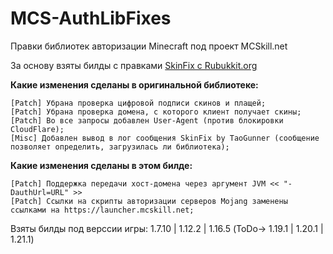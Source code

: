 # MCS-AuthLibFixes
Правки библиотек авторизации Minecraft под проект MCSkill.net

За основу взяты билды с правками [SkinFix с Rubukkit.org](https://rubukkit.org/threads/1-7-10-1-21-authlib-skinfix-avtorizacija-i-rabotajuschie-skiny-svoimi-rukami.120082/ "Оригинальная тема на Rubbukit")

**Какие изменения сделаны в оригинальной библиотеке:**
```
[Patch] Убрана проверка цифровой подписи скинов и плащей;
[Patch] Убрана проверка домена, с которого клиент получает скины;
[Patch] Во все запросы добавлен User-Agent (против блокировки CloudFlare);
[Misc] Добавлен вывод в лог сообщения SkinFix by TaoGunner (сообщение позволяет определить, загрузилась ли библиотека);
```
**Какие изменения сделаны в этом билде:**
```
[Patch] Поддержка передачи хост-домена через аргумент JVM << "-DauthUrl=URL" >>
[Patch] Ссылки на скрипты авторизации серверов Mojang заменены ссылками на https://launcher.mcskill.net;
```
Взяты билды под верссии игры: 1.7.10 | 1.12.2 | 1.16.5 (ToDo-> 1.19.1 | 1.20.1 | 1.21.1)
